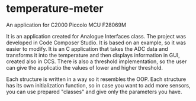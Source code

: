 # temperature-meter
An application for C2000 Piccolo MCU F28069M

It is an application created for Analogue Interfaces class. The project was developed in Code Composer Studio. It is based on an example, so it was easier to modify. It is an C application that takes the ADC data and transforms it into the temperature and then displays information in GUI, created also in CCS. There is also a threshold implementation, so the user can give the applicatio the values of lower and higher threshold. 

Each structure is written in a way so it resembles the OOP. Each structure has its own initialization function, so in case you want to add more sensors, you can use prepared "classes" and give only the parameters you have. 
